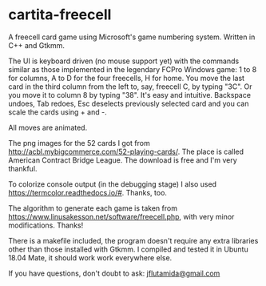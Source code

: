 # cartita-freecell
A freecell card game using Microsoft's game numbering system. Written in C++ and Gtkmm.

The UI is keyboard driven (no mouse support yet) with the commands similar as those implemented in the legendary FCPro Windows game: 1 to 8 for columns, A to D for the four freecells, H for home. You move the last card in the third column from the left to, say, freecell C, by typing "3C". Or you move it to column 8 by typing "38". It's easy and intuitive. Backspace undoes, Tab redoes, Esc deselects previously selected card and you can scale the cards using + and -. 

All moves are animated.

The png images for the 52 cards I got from http://acbl.mybigcommerce.com/52-playing-cards/. The place is called American Contract Bridge League. The download is free and I'm very thankful.

To colorize console output (in the debugging stage) I also used https://termcolor.readthedocs.io/#. Thanks, too.

The algorithm to generate each game is taken from https://www.linusakesson.net/software/freecell.php, with very minor modifications. Thanks!

There is a makefile included, the program doesn't require any extra libraries other than those installed with Gtkmm. I compiled and tested it in Ubuntu 18.04 Mate, it should work work everywhere else.

If you have questions, don't doubt to ask: jflutamida@gmail.com
